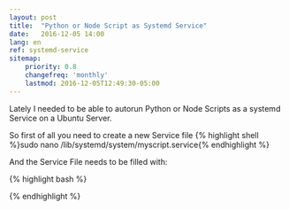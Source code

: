 ```yaml
---
layout: post
title:  "Python or Node Script as Systemd Service"
date:   2016-12-05 14:00
lang: en
ref: systemd-service
sitemap:
    priority: 0.8
    changefreq: 'monthly'
    lastmod: 2016-12-05T12:49:30-05:00
---
```



Lately I needed to be able to autorun Python or Node Scripts as a systemd Service on a Ubuntu Server.

So first of all you need to create a new Service file  {% highlight shell %}sudo nano /lib/systemd/system/myscript.service{% endhighlight %}


And the Service File needs to be filled with:

{% highlight bash %}

{% endhighlight %}
